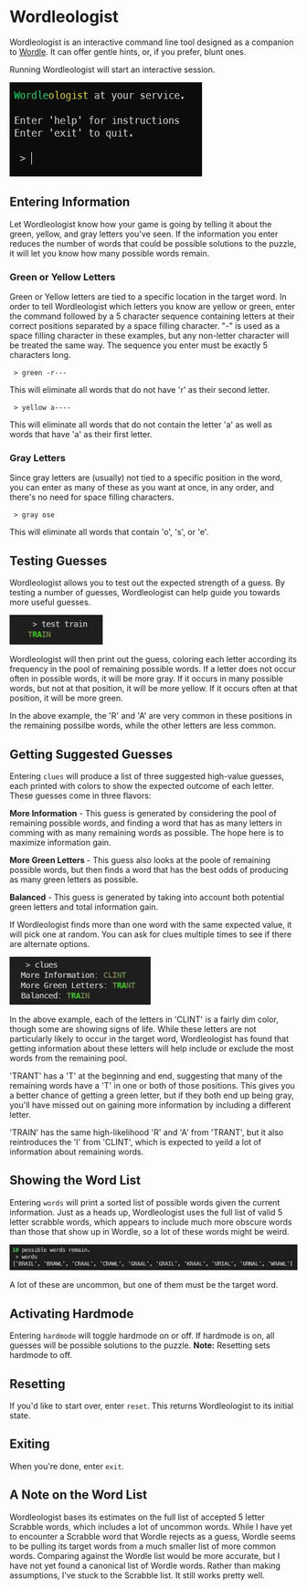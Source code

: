 # Wordleologist
Wordleologist is an interactive command line tool designed as a companion to [Wordle](https://www.powerlanguage.co.uk/wordle/). It can offer gentle hints, or, if you prefer, blunt ones.

Running Wordleologist will start an interactive session.

![The Wordleologist Greeting](https://github.com/phildavis17/wordleologist/blob/main/documentation/images/Greeting.jpg)

## Entering Information
Let Wordleologist know how your game is going by telling it about the green, yellow, and gray letters you've seen. If the information you enter reduces the number of words that could be possible solutions to the puzzle, it will let you know how many possible words remain.

### Green or Yellow Letters
Green or Yellow letters are tied to a specific location in the target word. In order to tell Wordleologist which letters you know are yellow or green, enter the command followed by a 5 character sequence containing letters at their correct positions separated by a space filling character. "-" is used as a space filling character in these examples, but any non-letter character will be treated the same way. The sequence you enter must be exactly 5 characters long.

```
 > green -r---
```
This will eliminate all words that do not have 'r' as their second letter.

```
 > yellow a----
```
This will eliminate all words that do not contain the letter 'a' as well as words that have 'a' as their first letter. 

### Gray Letters
Since gray letters are (usually) not tied to a specific position in the word, you can enter as many of these as you want at once, in any order, and there's no need for space filling characters.

```
 > gray ose
```
This will eliminate all words that contain 'o', 's', or 'e'.

## Testing Guesses
Wordleologist allows you to test out the expected strength of a guess. By testing a number of guesses, Wordleologist can help guide you towards more useful guesses.

![An example of guess testing](https://github.com/phildavis17/wordleologist/blob/main/documentation/images/Test.jpg)

Wordleologist will then print out the guess, coloring each letter according its frequency in the pool of remaining possible words. If a letter does not occur often in possible words, it will be more gray. If it occurs in many possible words, but not at that position, it will be more yellow. If it occurs often at that position, it will be more green.

In the above example, the 'R' and 'A' are very common in these positions in the remaining possilbe words, while the other letters are less common.

## Getting Suggested Guesses
Entering `clues` will produce a list of three suggested high-value guesses, each printed with colors to show the expected outcome of each letter. These guesses come in three flavors:

**More Information** - This guess is generated by considering the pool of remaining possible words, and finding a word that has as many letters in comming with as many remaining words as possible. The hope here is to maximize information gain.

**More Green Letters** - This guess also looks at the poole of remaining possible words, but then finds a word that has the best odds of producing as many green letters as possible.

**Balanced** - This guess is generated by taking into account both potential green letters and total information gain.

If Wordleologist finds more than one word with the same expected value, it will pick one at random. You can ask for clues multiple times to see if there are alternate options.

![An example of suggested clues](https://github.com/phildavis17/wordleologist/blob/main/documentation/images/Clues.jpg)

In the above example, each of the letters in 'CLINT' is a fairly dim color, though some are showing signs of life. While these letters are not particularly likely to occur in the target word, Wordleologist has found that getting information about these letters will help include or exclude the most words from the remaining pool.

'TRANT' has a 'T' at the beginning and end, suggesting that many of the remaining words have a 'T' in one or both of those positions. This gives you a better chance of getting a green letter, but if they both end up being gray, you'll have missed out on gaining more information by including a different letter.

'TRAIN' has the same high-likelihood 'R' and 'A' from 'TRANT', but it also reintroduces the 'I' from 'CLINT', which is expected to yeild a lot of information about remaining words.

## Showing the Word List
Entering `words` will print a sorted list of possible words given the current information. Just as a heads up, Wordleologist uses the full list of valid 5 letter scrabble words, which appears to include much more obscure words than those that show up in Wordle, so a lot of these words might be weird. 

![An example word list](https://github.com/phildavis17/wordleologist/blob/main/documentation/images/Words.jpg)

A lot of these are uncommon, but one of them must be the target word.

## Activating Hardmode
Entering `hardmode` will toggle hardmode on or off. If hardmode is on, all guesses will be possible solutions to the puzzle. **Note:** Resetting sets hardmode to off.

## Resetting
If you'd like to start over, enter `reset`. This returns Wordleologist to its initial state.

## Exiting
When you're done, enter `exit`.

## A Note on the Word List
Wordleologist bases its estimates on the full list of accepted 5 letter Scrabble words, which includes a lot of uncommon words. While I have yet to encounter a Scrabble word that Wordle rejects as a guess, Wordle seems to be pulling its target words from a much smaller list of more common words. Comparing against the Wordle list would be more accurate, but I have not yet found a canonical list of Wordle words. Rather than making assumptions, I've stuck to the Scrabble list. It still works pretty well.